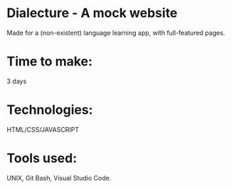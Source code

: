 # Dialecture - A mock website
Made for a (non-existent) language learning app, with full-featured pages.

# Time to make:
3 days

# Technologies:
HTML/CSS/JAVASCRIPT

# Tools used:
UNIX, Git Bash, Visual Studio Code.
